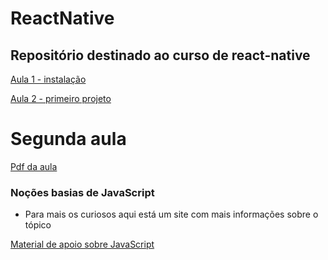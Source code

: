 # ReactNative
## Repositório destinado ao curso de react-native

[Aula 1 - instalação](https://github.com/AWLeiseR/ReactNative/tree/master/Aula%201)

[Aula 2 - primeiro projeto](https://github.com/AWLeiseR/ReactNative/tree/master/Aula%202)
# Segunda aula

[Pdf da aula](Link_do_pdf)

### Noções basias de JavaScript

* Para mais os curiosos aqui está um site com mais informações sobre o tópico

[ Material de apoio sobre JavaScript ](https://blog.rocketseat.com.br/as-melhores-features-do-es6-es7-e-es8/)